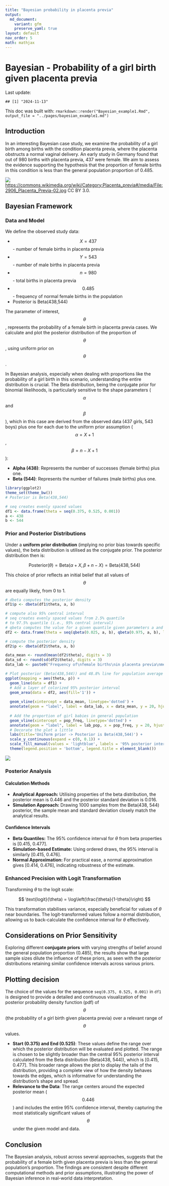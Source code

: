 ```yaml
---
title: "Bayesian probability in placenta previa"
output:
  md_document:
    variant: gfm
    preserve_yaml: true
layout: default
nav_order: 5
math: mathjax
---
```


# Bayesian - Probability of a girl birth given placenta previa

Last update:

    ## [1] "2024-11-13"

This doc was built with:
`rmarkdown::render("Bayesian_example1.Rmd", output_file = "../pages/bayesian_example1.md")`

## Introduction

In an interesting Bayesian case study, we examine the probability of a
girl birth among births with the condition placenta previa, where the
placenta obstructs a normal vaginal delivery. An early study in Germany
found that out of 980 births with placenta previa, 437 were female. We
aim to assess the evidence supporting the hypothesis that the proportion
of female births in this condition is less than the general population
proportion of 0.485.

![](../assets/images/Bayes_Placenta_Previa.jpg)
<https://commons.wikimedia.org/wiki/Category:Placenta_previa#/media/File:2906_Placenta_Previa-02.jpg>
CC BY 3.0.

## Bayesian Framework

### Data and Model

We define the observed study data:

- $$X = 437$$ - number of female births in placenta previa
- $$Y = 543$$ - number of male births in placenta previa
- $$n = 980$$ - total births in placenta previa
- $$0.485$$ - frequency of normal female births in the population
- Posterior is Beta(438,544)

The parameter of interest, $$\theta$$, represents the probability of a
female birth in placenta previa cases. We calculate and plot the
posterior distribution of the proportion of $$\theta$$, using uniform
prior on $$\theta$$.

In Bayesian analysis, especially when dealing with proportions like the
probability of a girl birth in this scenario, understanding the entire
distribution is crucial. The Beta distribution, being the conjugate
prior for binomial likelihoods, is particularly sensitive to the shape
parameters ($$\alpha$$ and $$\beta$$), which in this case are derived
from the observed data (437 girls, 543 boys) plus one for each due to
the uniform prior assumption ($$\alpha = X + 1$$,
$$\beta = n - X + 1$$):

- **Alpha (438)**: Represents the number of successes (female births)
  plus one.
- **Beta (544)**: Represents the number of failures (male births) plus
  one.

``` r
library(ggplot2)
theme_set(theme_bw())
# Posterior is Beta(438,544)

# seq creates evenly spaced values
df1 <- data.frame(theta = seq(0.375, 0.525, 0.001)) 
a <- 438
b <- 544 
```

### Prior and Posterior Distributions

Under a **uniform prior distribution** (implying no prior bias towards
specific values), the beta distribution is utilised as the conjugate
prior. The posterior distribution then is:

$$ \text{Posterior}(\theta) = \text{Beta}(\alpha + X, \beta + n - X) = \text{Beta}(438, 544) $$

This choice of prior reflects an initial belief that all values of
$$\theta$$ are equally likely, from 0 to 1.

``` r
# dbeta computes the posterior density
df1$p <- dbeta(df1$theta, a, b)
```

``` r
# compute also 95% central interval
# seq creates evenly spaced values from 2.5% quantile
# to 97.5% quantile (i.e., 95% central interval)
# qbeta computes the value for a given quantile given parameters a and b
df2 <- data.frame(theta = seq(qbeta(0.025, a, b), qbeta(0.975, a, b), length.out = 100))
```

``` r
# compute the posterior density
df2$p <- dbeta(df2$theta, a, b)
```

``` r
data_mean <- round(mean(df2$theta), digits = 3)
data_sd <- round(sd(df2$theta), digits = 3)
data_lab <- paste0("Frequency of\nfemale births\nin placenta previa\nmean = ", data_mean, "\nsd = ", data_sd)
```

``` r
# Plot posterior (Beta(438,544)) and 48.8% line for population average
ggplot(mapping = aes(theta, p)) +
  geom_line(data = df1) +
  # Add a layer of colorized 95% posterior interval
  geom_area(data = df2, aes(fill='1')) +
  
  geom_vline(xintercept = data_mean, linetype='dotted') +
  annotate(geom = "label", label = data_lab, x = data_mean, y = 20, hjust = 0, fill = "white", alpha = 0.5) +
  
  # Add the proportion of girl babies in general population
  geom_vline(xintercept = pop_freq, linetype='dotted') +
  annotate(geom = "label", label = lab_pop, x = pop_freq, y = 20, hjust = 0, fill = "white",  alpha = 0.5) +
  # Decorate the plot a little
  labs(title='Uniform prior -> Posterior is Beta(438,544)') +
  scale_y_continuous(expand = c(0, 0.1)) +
  scale_fill_manual(values = 'lightblue', labels = '95% posterior interval') +
  theme(legend.position = 'bottom', legend.title = element_blank())
```

![](../assets/images/Bayes_ex1_plot-1.png)<!-- -->

### Posterior Analysis

#### Calculation Methods

- **Analytical Approach:** Utilising properties of the beta
  distribution, the posterior mean is 0.446 and the posterior standard
  deviation is 0.016.
- **Simulation Approach:** Drawing 1000 samples from the Beta(438, 544)
  posterior, the sample mean and standard deviation closely match the
  analytical results.

#### Confidence Intervals

- **Beta Quantiles:** The 95% confidence interval for $\theta$ from beta
  properties is \[0.415, 0.477\].
- **Simulation-based Estimate:** Using ordered draws, the 95% interval
  is similarly \[0.415, 0.476\].
- **Normal Approximation:** For practical ease, a normal approximation
  gives \[0.414, 0.476\], indicating robustness of the estimate.

### Enhanced Precision with Logit Transformation

Transforming $\theta$ to the logit scale:

$$ \text{logit}(\theta) = \log\left(\frac{\theta}{1-\theta}\right) $$

This transformation stabilises variance, especially beneficial for
values of $\theta$ near boundaries. The logit-transformed values follow
a normal distribution, allowing us to back-calculate the confidence
interval for $\theta$ effectively.

## Considerations on Prior Sensitivity

Exploring different **conjugate priors** with varying strengths of
belief around the general population proportion (0.485), the results
show that large sample sizes dilute the influence of these priors, as
seen with the posterior distributions retaining similar confidence
intervals across various priors.

## Plotting decision

The choice of the values for the sequence `seq(0.375, 0.525, 0.001)` in
`df1` is designed to provide a detailed and continuous visualization of
the posterior probability density function (pdf) of $$\theta$$ (the
probability of a girl birth given placenta previa) over a relevant range
of $$\theta$$ values.

- **Start (0.375) and End (0.525)**: These values define the range over
  which the posterior distribution will be evaluated and plotted. The
  range is chosen to be slightly broader than the central 95% posterior
  interval calculated from the Beta distribution (Beta(438, 544)), which
  is \[0.415, 0.477\]. This broader range allows the plot to display the
  tails of the distribution, providing a complete view of how the
  density behaves towards the edges, which is informative for
  understanding the distribution’s shape and spread.
- **Relevance to the Data**: The range centers around the expected
  posterior mean ($$0.446$$) and includes the entire 95% confidence
  interval, thereby capturing the most statistically significant values
  of $$\theta$$ under the given model and data.

## Conclusion

The Bayesian analysis, robust across several approaches, suggests that
the probability of a female birth given placenta previa is less than the
general population’s proportion. The findings are consistent despite
different computational methods and prior assumptions, illustrating the
power of Bayesian inference in real-world data interpretation.
